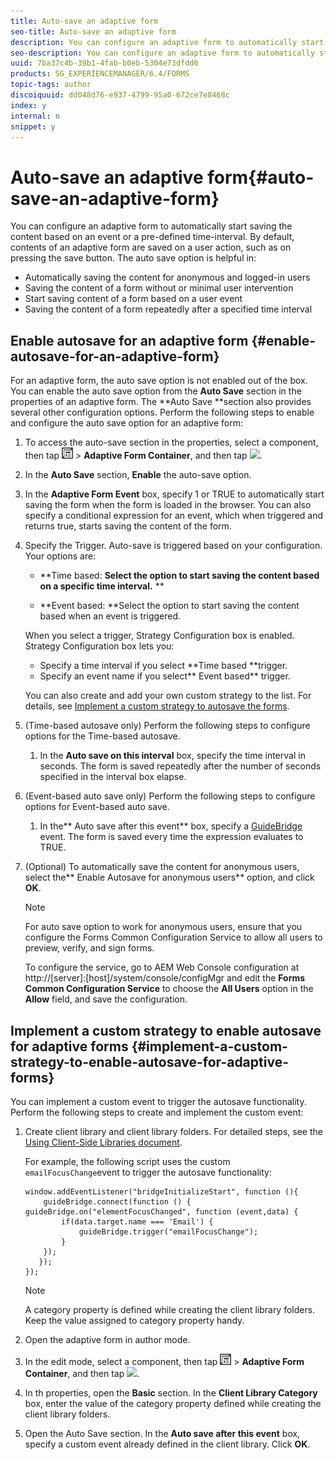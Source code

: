 ```yaml
---
title: Auto-save an adaptive form
seo-title: Auto-save an adaptive form
description: You can configure an adaptive form to automatically start saving the content based on an event or a pre-defined time-interval
seo-description: You can configure an adaptive form to automatically start saving the content based on an event or a pre-defined time-interval
uuid: 7ba37c4b-39b1-4fab-b0eb-5304e73dfdd6
products: SG_EXPERIENCEMANAGER/6.4/FORMS
topic-tags: author
discoiquuid: dd048d76-e937-4799-95a0-672ce7e8468c
index: y
internal: n
snippet: y
---
```


# Auto-save an adaptive form{#auto-save-an-adaptive-form}

You can configure an adaptive form to automatically start saving the content based on an event or a pre-defined time-interval. By default, contents of an adaptive form are saved on a user action, such as on pressing the save button. The auto save option is helpful in:

* Automatically saving the content for anonymous and logged-in users
* Saving the content of a form without or minimal user intervention
* Start saving content of a form based on a user event
* Saving the content of a form repeatedly after a specified time interval

## Enable autosave for an adaptive form {#enable-autosave-for-an-adaptive-form}

For an adaptive form, the auto save option is not enabled out of the box. You can enable the auto save option from the **Auto Save** section in the properties of an adaptive form. The **Auto Save **section also provides several other configuration options. Perform the following steps to enable and configure the auto save option for an adaptive form:

1. To access the auto-save section in the properties, select a component, then tap ![](assets/field-level.png) &gt; **Adaptive Form Container**, and then tap ![](assets/cmppr.png-).
1. In the **Auto Save** section, **Enable** the auto-save option.
1. In the **Adaptive Form Event** box, specify 1 or TRUE to automatically start saving the form when the form is loaded in the browser. You can also specify a conditional expression for an event, which when triggered and returns true, starts saving the content of the form.
1. Specify the Trigger. Auto-save is triggered based on your configuration. Your options are:

    * **Time based: **Select the option to start saving the content based on a specific time interval.** 
      **
    
    * **Event based: **Select the option to start saving the content based when an event is triggered.

   When you select a trigger, Strategy Configuration box is enabled. Strategy Configuration box lets you:

    * Specify a time interval if you select **Time based **trigger.
    * Specify an event name if you select** Event based** trigger.

   You can also create and add your own custom strategy to the list. For details, see [Implement a custom strategy to autosave the forms](../../forms/using/auto-save-an-adaptive-form.md#p-implement-a-custom-strategy-to-enable-autosave-for-adaptive-forms-p).

1. (Time-based autosave only) Perform the following steps to configure options for the Time-based autosave.

    1. In the **Auto save on this interval** box, specify the time interval in seconds. The form is saved repeatedly after the number of seconds specified in the interval box elapse.

1. (Event-based auto save only) Perform the following steps to configure options for Event-based auto save.

    1. In the** Auto save after this event** box, specify a [GuideBridge](https://helpx.adobe.com/aem-forms/6/javascript-api/GuideBridge.html) event. The form is saved every time the expression evaluates to TRUE.

1. (Optional) To automatically save the content for anonymous users, select the** Enable Autosave for anonymous users** option, and click **OK**.

   >[!NOTE]
   >
   >For auto save option to work for anonymous users, ensure that you configure the Forms Common Configuration Service to allow all users to preview, verify, and sign forms. 
   >
   >
   >To configure the service, go to AEM Web Console configuration at http://[server]:[host]/system/console/configMgr and edit the **Forms Common Configuration Service** to choose the **All Users** option in the **Allow** field, and save the configuration.

## Implement a custom strategy to enable autosave for adaptive forms {#implement-a-custom-strategy-to-enable-autosave-for-adaptive-forms}

You can implement a custom event to trigger the autosave functionality. Perform the following steps to create and implement the custom event:

1. Create client library and client library folders. For detailed steps, see the [Using Client-Side Libraries document](../../sites/developing/using/clientlibs.md).

   For example, the following script uses the custom `emailFocusChange`event to trigger the autosave functionality:

   ```
   window.addEventListener("bridgeInitializeStart", function (){   
       guideBridge.connect(function () { guideBridge.on("elementFocusChanged", function (event,data) { 
           if(data.target.name === 'Email') {
               guideBridge.trigger("emailFocusChange");
           }
       });
      });
   });
   
   ```

   >[!NOTE]
   >
   >A category property is defined while creating the client library folders. Keep the value assigned to category property handy.

1. Open the adaptive form in author mode.  

1. In the edit mode, select a component, then tap ![](assets/field-level.png) &gt; **Adaptive Form Container**, and then tap ![](assets/cmppr.png-).
1. In th properties, open the **Basic** section. In the **Client Library Category** box, enter the value of the category property defined while creating the client library folders.
1. Open the Auto Save section. In the **Auto save after this event** box, specify a custom event already defined in the client library. Click **OK**.

